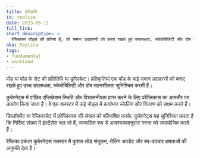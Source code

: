 ```yaml
---
title: प्रतिकृति
id: replica
date: 2023-06-11
full_link: 
short_description: >
  रेप्लिकास पॉड्स की प्रतियां हैं, जो समान उदाहरणों को बनाए रखते हुए उपलब्धता, स्केलेबिलिटी और दोष सहनशीलता सुनिश्चित करती हैं।
aka: Replica
tags:
- fundamental
- workload
---
```

पॉड या पॉड के सेट की प्रतिलिपि या डुप्लिकेट। प्रतिकृतियां एक पॉड के कई समान उदाहरणों को बनाए रखते हुए उच्च उपलब्धता, स्केलेबिलिटी और दोष सहनशीलता सुनिश्चित करती हैं।

<!--more-->
कुबेरनेट्स में वांछित एप्लिकेशन स्थिति और विश्वसनीयता प्राप्त करने के लिए प्ररेप्लिकास का आमतौर पर उपयोग किया जाता है।
वे एक क्लस्टर में कई नोड्स में कार्यभार स्केलिंग और वितरण को सक्षम करते हैं।

डिप्लॉयमेंट या रेप्लिकासेट में प्ररेप्लिकास की संख्या को परिभाषित करके, कुबेरनेट्स यह सुनिश्चित करता है कि निर्दिष्ट संख्या में इंस्टेंसेस चल रहे हैं, स्वचालित रूप से आवश्यकतानुसार गणना को समायोजित करते हैं।

रेप्लिका प्रबंधन कुबेरनेट्स क्लस्टर में कुशल लोड संतुलन, रोलिंग अपडेट और स्व-उपचार क्षमताओं की अनुमति देता है।